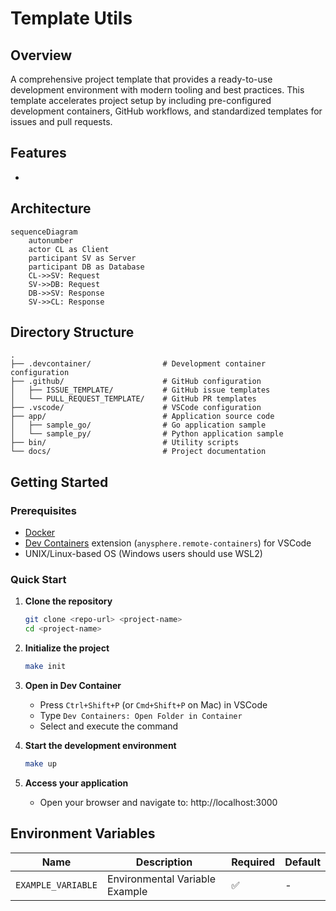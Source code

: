 # Template Utils

## Overview

A comprehensive project template that provides a ready-to-use development environment with modern tooling and best practices. This template accelerates project setup by including pre-configured development containers, GitHub workflows, and standardized templates for issues and pull requests.

## Features

- 

## Architecture

```mermaid
sequenceDiagram
    autonumber
    actor CL as Client
    participant SV as Server
    participant DB as Database
    CL->>SV: Request
    SV->>DB: Request
    DB->>SV: Response
    SV->>CL: Response
```

## Directory Structure

```
.
├── .devcontainer/                # Development container configuration
├── .github/                      # GitHub configuration
│   ├── ISSUE_TEMPLATE/           # GitHub issue templates
│   └── PULL_REQUEST_TEMPLATE/    # GitHub PR templates
├── .vscode/                      # VSCode configuration
├── app/                          # Application source code
│   ├── sample_go/                # Go application sample
│   └── sample_py/                # Python application sample
├── bin/                          # Utility scripts
└── docs/                         # Project documentation
```

## Getting Started

### Prerequisites

- [Docker](https://www.docker.com/)
- [Dev Containers](https://containers.dev/) extension (`anysphere.remote-containers`) for VSCode
- UNIX/Linux-based OS (Windows users should use WSL2)

### Quick Start

1. **Clone the repository**
   ```bash
   git clone <repo-url> <project-name>
   cd <project-name>
   ```

2. **Initialize the project**
   ```bash
   make init
   ```

3. **Open in Dev Container**
   - Press `Ctrl+Shift+P` (or `Cmd+Shift+P` on Mac) in VSCode
   - Type `Dev Containers: Open Folder in Container`
   - Select and execute the command

4. **Start the development environment**
   ```bash
   make up
   ```

5. **Access your application**
   - Open your browser and navigate to: http://localhost:3000

## Environment Variables

|Name|Description|Required|Default|
|---|---|---|---|
|`EXAMPLE_VARIABLE`|Environmental Variable Example|✅|-|
